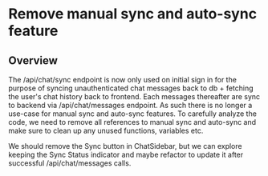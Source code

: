 # Remove manual sync and auto-sync feature

## Overview

The /api/chat/sync endpoint is now only used on initial sign in for the purpose of syncing unauthenticated chat messages back to db + fetching the user's chat history back to frontend.
Each messages thereafter are sync to backend via /api/chat/messages endpoint.
As such there is no longer a use-case for manual sync and auto-sync features.
To carefully analyze the code, we need to remove all references to manual sync and auto-sync and make sure to clean up any unused functions, variables etc.

We should remove the Sync button in ChatSidebar, but we can explore keeping the Sync Status indicator and maybe refactor to update it after successful /api/chat/messages calls.
